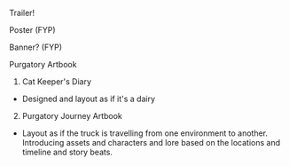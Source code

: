 Trailer!

Poster (FYP)

Banner? (FYP)

Purgatory Artbook
1. Cat Keeper's Diary 
- Designed and layout as if it's a dairy

2. Purgatory Journey Artbook
- Layout as if the truck is travelling from one environment to another. Introducing assets and characters and lore based on the locations and timeline and story beats.
